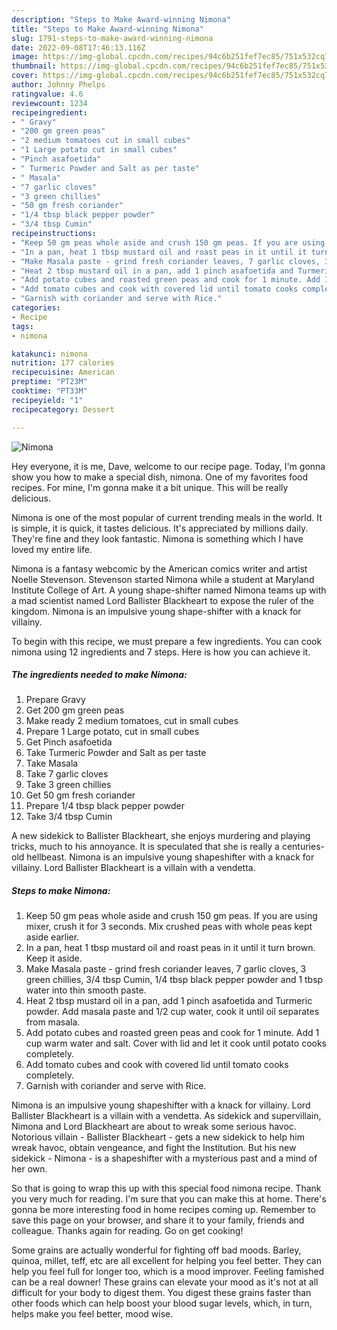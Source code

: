 ```yaml
---
description: "Steps to Make Award-winning Nimona"
title: "Steps to Make Award-winning Nimona"
slug: 1791-steps-to-make-award-winning-nimona
date: 2022-09-08T17:46:13.116Z
image: https://img-global.cpcdn.com/recipes/94c6b251fef7ec85/751x532cq70/nimona-recipe-main-photo.jpg
thumbnail: https://img-global.cpcdn.com/recipes/94c6b251fef7ec85/751x532cq70/nimona-recipe-main-photo.jpg
cover: https://img-global.cpcdn.com/recipes/94c6b251fef7ec85/751x532cq70/nimona-recipe-main-photo.jpg
author: Johnny Phelps
ratingvalue: 4.6
reviewcount: 1234
recipeingredient:
- " Gravy"
- "200 gm green peas"
- "2 medium tomatoes cut in small cubes"
- "1 Large potato cut in small cubes"
- "Pinch asafoetida"
- " Turmeric Powder and Salt as per taste"
- " Masala"
- "7 garlic cloves"
- "3 green chillies"
- "50 gm fresh coriander"
- "1/4 tbsp black pepper powder"
- "3/4 tbsp Cumin"
recipeinstructions:
- "Keep 50 gm peas whole aside and crush 150 gm peas. If you are using mixer, crush it for 3 seconds. Mix crushed peas with whole peas kept aside earlier."
- "In a pan, heat 1 tbsp mustard oil and roast peas in it until it turn brown. Keep it aside."
- "Make Masala paste - grind fresh coriander leaves, 7 garlic cloves, 3 green chillies, 3/4 tbsp Cumin, 1/4 tbsp black pepper powder and 1 tbsp water into thin smooth paste."
- "Heat 2 tbsp mustard oil in a pan, add 1 pinch asafoetida and Turmeric powder. Add masala paste and 1/2 cup water, cook it until oil separates from masala."
- "Add potato cubes and roasted green peas and cook for 1 minute. Add 1 cup warm water and salt. Cover with lid and let it cook until potato cooks completely."
- "Add tomato cubes and cook with covered lid until tomato cooks completely."
- "Garnish with coriander and serve with Rice."
categories:
- Recipe
tags:
- nimona

katakunci: nimona 
nutrition: 177 calories
recipecuisine: American
preptime: "PT23M"
cooktime: "PT33M"
recipeyield: "1"
recipecategory: Dessert

---
```



![Nimona](https://img-global.cpcdn.com/recipes/94c6b251fef7ec85/751x532cq70/nimona-recipe-main-photo.jpg)

Hey everyone, it is me, Dave, welcome to our recipe page. Today, I'm gonna show you how to make a special dish, nimona. One of my favorites food recipes. For mine, I'm gonna make it a bit unique. This will be really delicious.

Nimona is one of the most popular of current trending meals in the world. It is simple, it is quick, it tastes delicious. It's appreciated by millions daily. They're fine and they look fantastic. Nimona is something which I have loved my entire life.

Nimona is a fantasy webcomic by the American comics writer and artist Noelle Stevenson. Stevenson started Nimona while a student at Maryland Institute College of Art. A young shape-shifter named Nimona teams up with a mad scientist named Lord Ballister Blackheart to expose the ruler of the kingdom. Nimona is an impulsive young shape-shifter with a knack for villainy.


To begin with this recipe, we must prepare a few ingredients. You can cook nimona using 12 ingredients and 7 steps. Here is how you can achieve it.

<!--inarticleads1-->

##### The ingredients needed to make Nimona:

1. Prepare  Gravy
1. Get 200 gm green peas
1. Make ready 2 medium tomatoes, cut in small cubes
1. Prepare 1 Large potato, cut in small cubes
1. Get Pinch asafoetida
1. Take  Turmeric Powder and Salt as per taste
1. Take  Masala
1. Take 7 garlic cloves
1. Take 3 green chillies
1. Get 50 gm fresh coriander
1. Prepare 1/4 tbsp black pepper powder
1. Take 3/4 tbsp Cumin


A new sidekick to Ballister Blackheart, she enjoys murdering and playing tricks, much to his annoyance. It is speculated that she is really a centuries-old hellbeast. Nimona is an impulsive young shapeshifter with a knack for villainy. Lord Ballister Blackheart is a villain with a vendetta. 

<!--inarticleads2-->

##### Steps to make Nimona:

1. Keep 50 gm peas whole aside and crush 150 gm peas. If you are using mixer, crush it for 3 seconds. Mix crushed peas with whole peas kept aside earlier.
1. In a pan, heat 1 tbsp mustard oil and roast peas in it until it turn brown. Keep it aside.
1. Make Masala paste - grind fresh coriander leaves, 7 garlic cloves, 3 green chillies, 3/4 tbsp Cumin, 1/4 tbsp black pepper powder and 1 tbsp water into thin smooth paste.
1. Heat 2 tbsp mustard oil in a pan, add 1 pinch asafoetida and Turmeric powder. Add masala paste and 1/2 cup water, cook it until oil separates from masala.
1. Add potato cubes and roasted green peas and cook for 1 minute. Add 1 cup warm water and salt. Cover with lid and let it cook until potato cooks completely.
1. Add tomato cubes and cook with covered lid until tomato cooks completely.
1. Garnish with coriander and serve with Rice.


Nimona is an impulsive young shapeshifter with a knack for villainy. Lord Ballister Blackheart is a villain with a vendetta. As sidekick and supervillain, Nimona and Lord Blackheart are about to wreak some serious havoc. Notorious villain - Ballister Blackheart - gets a new sidekick to help him wreak havoc, obtain vengeance, and fight the Institution. But his new sidekick - Nimona - is a shapeshifter with a mysterious past and a mind of her own. 

So that is going to wrap this up with this special food nimona recipe. Thank you very much for reading. I'm sure that you can make this at home. There's gonna be more interesting food in home recipes coming up. Remember to save this page on your browser, and share it to your family, friends and colleague. Thanks again for reading. Go on get cooking!

Some grains are actually wonderful for fighting off bad moods. Barley, quinoa, millet, teff, etc are all excellent for helping you feel better. They can help you feel full for longer too, which is a mood improver. Feeling famished can be a real downer! These grains can elevate your mood as it's not at all difficult for your body to digest them. You digest these grains faster than other foods which can help boost your blood sugar levels, which, in turn, helps make you feel better, mood wise.
